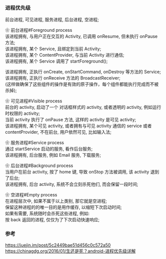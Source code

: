### 进程优先级

前台进程, 可见进程, 服务进程, 后台进程, 空进程;  

❀ 前台进程#Foreground process  
该进程拥有, 与用户正在交互的 Activity, 已调用 onResume, 但未执行 onPause 方法;  
该进程拥有, 某个 Service, 且绑定到当前 Activity;  
该进程拥有, 某个 ContentProvider, 与当前 Activity 进行通信;  
该进程拥有, 某个 Service 调用了 startForeground();  

该进程拥有, 正执行 onCreate, onStartCommand,  onDestroy 等方法的 Service;  
该进程拥有, 正执行 onReceive 方法的 BroadcastReceiver;  
(这样做确保了这些组件的操作是有效的原子操作，每个组件都能执行完成而不被杀掉);  


❀ 可见进程#Visible process  
前台的 activity, 启动了一个 对话框样式的 activity, 或者透明的 activity, 例如运行时权限的 activity;  
当前 activity 执行了 onPause 方法, 这样的 activity 是可见 activity;  
该进程拥有, 某个可见 activity, 或者拥有与可见 activity 通信的 service 或者 contentProvider, 不在前台, 用户依然可见, 比如输入法;  

❀ 服务进程#Service process  
通过 startService 启动的服务, 看作后台服务;  
该进程拥有, 后台服务, 例如 Email 服务, 下载服务;  

❀ 后台进程#Background process  
当用户在前台 activity, 按了 home 键, 导致 onStop 方法被调用, 该 activity 退到了后台;  
该进程拥有, 后台 activity, 系统不会立刻杀死他们, 而会保留一段时间;  

❀ 空进程#Empty process  
在进程层次中, 如果不属于以上类别, 那它就是空进程;  
保留这种进程的的唯一目的是用作缓存, 以缩短下次启动时间;  
如果有需要, 系统随时会杀死这些进程, 例如:  
按 back 返回的进程, 仅仅为了下次启动快速响应;  


### 参考  
https://juejin.im/post/5c2449bae51d456c0c572a50  
https://chinagdg.org/2016/01/生还是死？android-进程优先级详解  

